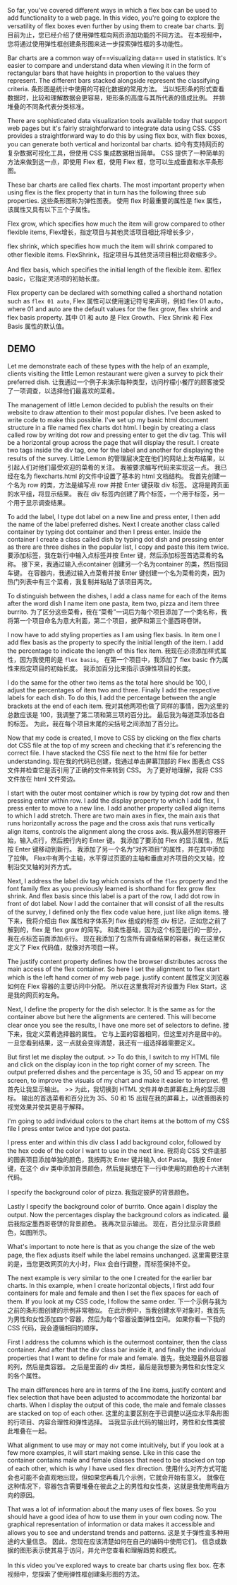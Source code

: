 So far, you've covered different ways in which a flex box can be used to add functionality to a web page. In this video, you're going to explore the versatility of flex boxes even further by using them to create bar charts. 
到目前为止，您已经介绍了使用弹性框向网页添加功能的不同方法。 在本视频中，您将通过使用弹性框创建条形图来进一步探索弹性框的多功能性。

Bar charts are a common way of==visualizing data== used in statistics. It's easier to compare and understand data when viewing it in the form of rectangular bars that have heights in proportion to the values they represent. The different bars stacked alongside represent the classifying criteria. 
条形图是统计中使用的可视化数据的常用方法。 当以矩形条的形式查看数据时，比较和理解数据会更容易，矩形条的高度与其所代表的值成比例。 并排堆叠的不同条代表分类标准。

There are sophisticated data visualization tools available today that support web pages but it's fairly straightforward to integrate data using CSS. CSS provides a straightforward way to do this by using flex box, with flex boxes, you can generate both vertical and horizontal bar charts. 
如今有支持网页的复杂数据可视化工具，但使用 CSS 集成数据相当简单。 CSS 提供了一种简单的方法来做到这一点，即使用 Flex 框，使用 Flex 框，您可以生成垂直和水平条形图。

These bar charts are called flex charts. The most important property when using flex is the flex property that in turn has the following three sub properties.
这些条形图称为弹性图表。 使用 flex 时最重要的属性是 flex 属性，该属性又具有以下三个子属性。

Flex grow, which specifies how much the item will grow compared to other flexible items,
Flex增长，指定项目与其他灵活项目相比将增长多少，

flex shrink, which specifies how much the item will shrink compared to other flexible items. 
FlexShrink，指定项目与其他灵活项目相比将收缩多少。

And flex basis, which specifies the initial length of the flexible item. 
和flex basic，它指定灵活项的初始长度。

Flex property can be declared with something called a shorthand notation such as `flex 01 auto`, 
Flex 属性可以使用速记符号来声明，例如 flex 01 auto，
where 01 and auto are the default values for the flex grow, flex shrink and flex basis property. 
其中 01 和 auto 是 Flex Growth、Flex Shrink 和 Flex Basis 属性的默认值。

## DEMO
Let me demonstrate each of these types with the help of an example, clients visiting the little Lemon restaurant were given a survey to pick their preferred dish. 
让我通过一个例子来演示每种类型，访问柠檬小餐厅的顾客接受了一项调查，以选择他们最喜欢的菜肴。

The management of little Lemon decided to publish the results on their website to draw attention to their most popular dishes. I've been asked to write code to make this possible. I've set up my basic html document structure in a file named flex charts dot html. I begin by creating a class called row by writing dot row and pressing enter to get the div tag. This will be a horizontal group across the page that will display the result. I create two tags inside the div tag, one for the label and another for displaying the results of the survey. 
Little Lemon 的管理层决定在他们的网站上发布结果，以引起人们对他们最受欢迎的菜肴的关注。 我被要求编写代码来实现这一点。 我已经在名为 flexcharts.html 的文件中设置了基本的 html 文档结构。 我首先创建一个名为 row 的类，方法是编写点 row 并按 Enter 键获取 div 标签。 这将是跨页面的水平组，将显示结果。 我在 div 标签内创建了两个标签，一个用于标签，另一个用于显示调查结果。

To add the label, I type dot label on a new line and press enter, I then add the name of the label preferred dishes. Next I create another class called container by typing dot container and then I press enter. Inside the container I create a class called dish by typing dot dish and pressing enter as there are three dishes in the popular list, I copy and paste this item twice. 
要添加标签，我在新行中输入点标签并按 Enter 键，然后添加标签首选菜肴的名称。 
接下来，我通过输入点container 创建另一个名为container 的类，然后按回车键。 
在容器内，我通过输入点菜肴并按 Enter 键创建一个名为菜肴的类，因为热门列表中有三个菜肴，我复制并粘贴了该项目两次。

To distinguish between the dishes, I add a class name for each of the items after the word dish I name item one pasta, item two, pizza and item three burrito.
为了区分这些菜肴，我在“菜肴”一词后为每个项目添加了一个类名称，我将第一个项目命名为意大利面，第二个项目，披萨和第三个墨西哥卷饼。

I now have to add styling properties as I am using flex basis. In item one I add flex basis as the property to specify the initial length of the item. I add the percentage to indicate the length of this flex item. 
我现在必须添加样式属性，因为我使用的是 `flex basis`。 在第一个项目中，我添加了 flex basic 作为属性来指定项目的初始长度。 我添加百分比来指示该弹性项目的长度。

I do the same for the other two items as the total here should be 100, I adjust the percentages of item two and three. Finally I add the respective labels for each dish. To do this, I add the percentage between the angle brackets at the end of each item. 
我对其他两项也做了同样的事情，因为这里的总数应该是 100，我调整了第二项和第三项的百分比。 最后我为每道菜添加各自的标签。 为此，我在每个项目末尾的尖括号之间添加了百分比。

Now that my code is created, I move to CSS by clicking on the flex charts dot CSS file at the top of my screen and checking that it's referencing the correct file. I have stacked the CSS file next to the html file for better understanding. 
现在我的代码已创建，我通过单击屏幕顶部的 Flex 图表点 CSS 文件并检查它是否引用了正确的文件来转到 CSS。 为了更好地理解，我将 CSS 文件放在 html 文件旁边。

I start with the outer most container which is row by typing dot row and then pressing enter within row. I add the display property to which I add flex, I press enter to move to a new line. I add another property called align items to which I add stretch. There are two main axes in flex, the main axis that runs horizontally across the page and the cross axis that runs vertically align items, controls the alignment along the cross axis. 
我从最外层的容器开始，输入点行，然后按行内的 Enter 键。 我添加了要添加 Flex 的显示属性，然后按 Enter 键移动到新行。 我添加了另一个名为“对齐项目”的属性，并在其中添加了拉伸。 Flex中有两个主轴，水平穿过页面的主轴和垂直对齐项目的交叉轴，控制沿交叉轴的对齐方式。

Next, I address the label div tag which consists of the `flex` property and the font family flex as you previously learned is shorthand for flex grow flex shrink. And flex basis since this label is a part of the row, I add dot row in front of dot label. Now I add the container that will consist of all the results of the survey, I defined only the flex code value here, just like align items. 
接下来，我将介绍由 flex 属性和字体系列 flex 组成的标签 div 标记，正如您之前了解到的，flex 是 flex grow 的简写。 和柔性基础，因为这个标签是行的一部分，我在点标签前面添加点行。 现在我添加了包含所有调查结果的容器，我在这里仅定义了 Flex 代码值，就像对齐项目一样。

The justify content property defines how the browser distributes across the main access of the flex container. So here I set the alignment to flex start which is the left hand corner of my web page. 
justify content 属性定义浏览器如何在 Flex 容器的主要访问中分配。 所以在这里我将对齐设置为 Flex Start，这是我的网页的左角。

Next, I define the property for the dish selector. It is the same as for the container above but here the alignments are centered. This will become clear once you see the results, I have one more set of selectors to define. 
接下来，我定义菜肴选择器的属性。 它与上面的容器相同，但这里对齐是居中的。 一旦您看到结果，这一点就会变得清楚，我还有一组选择器需要定义。

But first let me display the output. >> To do this, I switch to my HTML file and click on the display icon in the top right corner of my screen. The output preferred dishes and the percentage is 35, 50 and 15 appear on my screen, to improve the visuals of my chart and make it easier to interpret. 
但首先让我显示输出。 >> 为此，我切换到 HTML 文件并单击屏幕右上角的显示图标。 输出的首选菜肴和百分比为 35、50 和 15 出现在我的屏幕上，以改善图表的视觉效果并使其更易于解释。

I'm going to add individual colors to the chart items at the bottom of my CSS file I press enter twice and type dot pasta. 

I press enter and within this div class I add background color, followed by the hex code of the color I want to use in the next line. 
我将向 CSS 文件底部的图表项目添加单独的颜色，我按两次 Enter 键并输入 dot Pasta。 我按 Enter 键，在这个 div 类中添加背景颜色，然后是我想在下一行中使用的颜色的十六进制代码。

I specify the background color of pizza. 
我指定披萨的背景颜色。

Lastly I specify the background color of burrito. Once again I display the output. Now the percentages display the background colors as indicated. 
最后我指定墨西哥卷饼的背景颜色。 我再次显示输出。 现在，百分比显示背景颜色，如图所示。

What's important to note here is that as you change the size of the web page, the flex adjusts itself while the label remains unchanged. 
这里需要注意的是，当您更改网页的大小时，Flex 会自行调整，而标签保持不变。

The next example is very similar to the one I created for the earlier bar charts. In this example, when I create horizontal objects, I first add four containers for male and female and then I set the flex spaces for each of them. If you look at my CSS code, I follow the same order. 
下一个示例与我为之前的条形图创建的示例非常相似。 在此示例中，当我创建水平对象时，我首先为男性和女性添加四个容器，然后为每个容器设置弹性空间。 如果你看一下我的 CSS 代码，我会遵循相同的顺序。

First I address the columns which is the outermost container, then the class container. And after that the div class bar inside it, and finally the individual properties that I want to define for male and female. 
首先，我处理最外层容器的列，然后是类容器。 之后是里面的 div 类栏，最后是我想要为男性和女性定义的各个属性。

The main differences here are in terms of the line items, justify content and flex selection that have been adjusted to accommodate the horizontal bar charts. When I display the output of this code, the male and female classes are stacked on top of each other. 
这里的主要区别在于已调整以适应水平条形图的行项目、内容合理性和弹性选择。 当我显示此代码的输出时，男性和女性类彼此堆叠在一起。

What alignment to use may or may not come intuitively, but if you look at a few more examples, it will start making sense. Like in this case the container contains male and female classes that need to be stacked on top of each other, which is why I have used flex direction. 
使用什么对齐方式可能会也可能不会直观地出现，但如果您再看几个示例，它就会开始有意义。 就像在这种情况下，容器包含需要堆叠在彼此之上的男性和女性类，这就是我使用弯曲方向的原因。

That was a lot of information about the many uses of flex boxes. So you should have a good idea of how to use them in your own coding now. The graphical representation of information or data makes it accessible and allows you to see and understand trends and patterns. 
这是关于弹性盒多种用途的大量信息。 因此，您现在应该清楚如何在自己的编码中使用它们。 信息或数据的图形表示使其易于访问，并允许您查看和理解趋势和模式。

In this video you've explored ways to create bar charts using flex box.
在本视频中，您探索了使用弹性框创建条形图的方法。